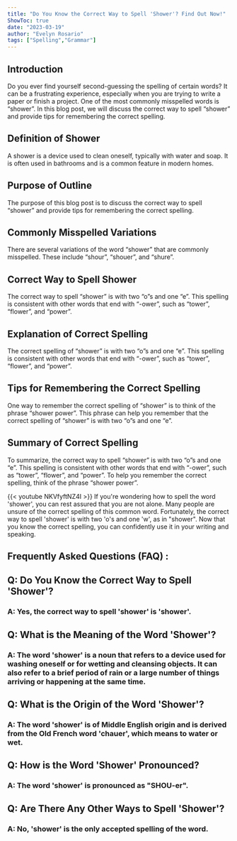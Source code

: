 ```yaml
---
title: "Do You Know the Correct Way to Spell 'Shower'? Find Out Now!"
ShowToc: true 
date: "2023-03-19"
author: "Evelyn Rosario" 
tags: ["Spelling","Grammar"]
---
```

## Introduction
Do you ever find yourself second-guessing the spelling of certain words? It can be a frustrating experience, especially when you are trying to write a paper or finish a project. One of the most commonly misspelled words is “shower”. In this blog post, we will discuss the correct way to spell “shower” and provide tips for remembering the correct spelling.

## Definition of Shower
A shower is a device used to clean oneself, typically with water and soap. It is often used in bathrooms and is a common feature in modern homes.

## Purpose of Outline
The purpose of this blog post is to discuss the correct way to spell “shower” and provide tips for remembering the correct spelling.

## Commonly Misspelled Variations
There are several variations of the word “shower” that are commonly misspelled. These include “shour”, “shouer”, and “shure”.

## Correct Way to Spell Shower
The correct way to spell “shower” is with two “o”s and one “e”. This spelling is consistent with other words that end with “-ower”, such as “tower”, “flower”, and “power”.

## Explanation of Correct Spelling
The correct spelling of “shower” is with two “o”s and one “e”. This spelling is consistent with other words that end with “-ower”, such as “tower”, “flower”, and “power”.

## Tips for Remembering the Correct Spelling
One way to remember the correct spelling of “shower” is to think of the phrase “shower power”. This phrase can help you remember that the correct spelling of “shower” is with two “o”s and one “e”.

## Summary of Correct Spelling
To summarize, the correct way to spell “shower” is with two “o”s and one “e”. This spelling is consistent with other words that end with “-ower”, such as “tower”, “flower”, and “power”. To help you remember the correct spelling, think of the phrase “shower power”.

{{< youtube NKVfyftNZ4I >}} 
If you're wondering how to spell the word 'shower', you can rest assured that you are not alone. Many people are unsure of the correct spelling of this common word. Fortunately, the correct way to spell 'shower' is with two 'o's and one 'w', as in "shower". Now that you know the correct spelling, you can confidently use it in your writing and speaking.

## Frequently Asked Questions (FAQ) :
<h2>Q: Do You Know the Correct Way to Spell 'Shower'?</h2>

<h3>A: Yes, the correct way to spell 'shower' is 'shower'.</h3>

<h2>Q: What is the Meaning of the Word 'Shower'?</h2>

<h3>A: The word 'shower' is a noun that refers to a device used for washing oneself or for wetting and cleansing objects. It can also refer to a brief period of rain or a large number of things arriving or happening at the same time.</h3>

<h2>Q: What is the Origin of the Word 'Shower'?</h2>

<h3>A: The word 'shower' is of Middle English origin and is derived from the Old French word 'chauer', which means to water or wet.</h3>

<h2>Q: How is the Word 'Shower' Pronounced?</h2>

<h3>A: The word 'shower' is pronounced as "SHOU-er".</h3>

<h2>Q: Are There Any Other Ways to Spell 'Shower'?</h2>

<h3>A: No, 'shower' is the only accepted spelling of the word.</h3>





